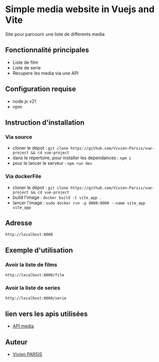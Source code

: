 # Simple media website in Vuejs and Vite
Site pour parcourir une liste de differents media

## Fonctionnalité principales
- Liste de film
- Liste de serie
- Recupere les media via une API

## Configuration requise
- node.js v21
- npm

## Instruction d'installation

### Via source

- cloner le dépot : `git clone https://github.com/Vivien-Parsis/vue-project && cd vue-project`
- dans le repertoire, pour installer les dependances : `npm i`
- pour le lancer le serveur : `npm run dev`

### Via dockerFile

- cloner le dépot : `git clone https://github.com/Vivien-Parsis/vue-project && cd vue-project`
- build l'image : `docker build -t vite_app .`
- lancer l'image : `sudo docker run -p 8000:8000 --name vite_app vite_app`

## Adresse

`http://localhost:8000`

## Exemple d'utilisation

### Avoir la liste de films

`http://localhost:8000/film`

### Avoir la liste de series

`http://localhost:8000/serie`

## lien vers les apis utilisées

- [API media](https://vue-project-api-57ap.onrender.com)

## Auteur

- [Vivien PARSIS](https://github.com/Vivien-Parsis)